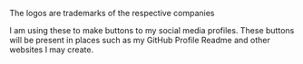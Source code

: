 The logos are trademarks of the respective companies

I am using these to make buttons to my social media profiles.
These buttons will be present in places such as my GitHub Profile Readme and other websites I may create.


